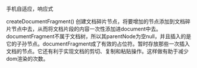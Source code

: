 手机自适应，响应式   

createDocumentFragment()  创建文档碎片节点，将要增加的节点添加到文档碎片节点中去，从而将文档片段的内容一次性添加进document中去。documentFragment不属于文档树，所以其parentNode为空null，并且插入的是它的子孙节点。documentFragment成了有效的占位符。暂时存放那些一次插入文档的节点。它还有利于实现文档的剪切、复制和粘贴操作。这样做有助于减少dom渲染的次数。  

